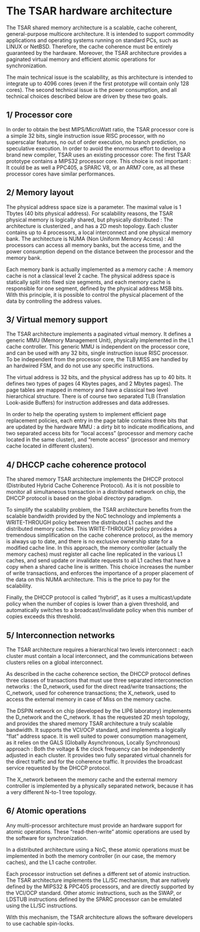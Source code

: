 # The TSAR hardware architecture

The TSAR shared memory architecture is a scalable, cache coherent,
    general-purpose multicore architecture. It is intended to support commodity
    applications and operating systems running on standard PCs, such as LINUX or
    NetBSD. Therefore, the cache coherence must be entirely guaranteed by the
    hardware. Moreover, the TSAR architecture provides a paginated virtual
    memory and efficient atomic operations for synchronization.

The main technical issue is the scalability, as this architecture is intended to
integrate up to 4096 cores (even if the first prototype will contain only 128
    cores). The second technical issue is the power consumption, and all
technical choices described below are driven by these two goals.

## 1/ Processor core

In order to obtain the best MIPS/MicroWatt ratio, the TSAR processor core is a
simple 32 bits, single instruction issue RISC processor, with no superscalar
features, no out of order execution, no branch prediction, no speculative
execution. In order to avoid the enormous effort to develop a brand new
compiler, TSAR uses an existing processor core: The first TSAR prototype
contains a MIPS32 processor core. This choice is not important : It could be as
well a PPC405, a SPARC V8, or an ARM7 core, as all these processor cores have
similar performances.

## 2/ Memory layout

The physical address space size is a parameter. The maximal value is 1 Tbytes
(40 bits physical address). For scalability reasons, the TSAR physical memory is
logically shared, but physically distributed : The architecture is clusterized ,
          and has a 2D mesh topology. Each cluster contains up to 4 processors,
          a local interconnect and one physical memory bank. The architecture is
          NUMA (Non Uniform Memory Access) : All processors can access all
                                             memory banks, but the access time,
                                             and the power consumption depend on
                                             the distance between the processor
                                             and the memory bank.

Each memory bank is actually implemented as a memory cache : A memory cache is
not a classical level 2 cache. The physical address space is statically split
into fixed size segments, and each memory cache is responsible for one segment,
     defined by the physical address MSB bits.  With this principle, it is
     possible to control the physical placement of the data by controlling the
     address values.

## 3/ Virtual memory support

The TSAR architecture implements a paginated virtual memory. It defines a
generic MMU (Memory Management Unit), physically implemented in the L1 cache
controller. This generic MMU is independent on the processor core, and can be
used with any 32 bits, single instruction issue RISC processor. To be
independent from the processor core, the TLB MISS are handled by an hardwired
FSM, and do not use any specific instructions.

The virtual address is 32 bits, and the physical address has up to 40 bits. It
defines two types of pages (4 Kbytes pages, and 2 Mbytes pages).  The page
tables are mapped in memory and have a classical two level hierarchical
structure. There is of course two separated TLB (Translation Look-aside Buffers)
  for instruction addresses and data addresses.

In order to help the operating system to implement efficient page replacement
policies, each entry in the page table contains three bits that are updated by
the hardware MMU : a dirty bit to indicate modifications, and two separated
access bits for “local access” (processor and memory cache located in the same
    cluster), and “remote access” (processor and memory cache located in
      different clusters).


## 4/ DHCCP cache coherence protocol

The shared memory TSAR architecture implements the DHCCP protocol (Distributed
    Hybrid Cache Coherence Protocol). As it is not possible to monitor all
simultaneous transaction in a distributed network on chip, the DHCCP protocol is
based on the global directory paradigm.

To simplify the scalability problem, the TSAR architecture benefits from the
scalable bandwidth provided by the NoC technology and implements a WRITE-THROUGH
policy between the distributed L1 caches and the distributed memory caches. This
WRITE-THROUGH policy provides a tremendous simplification on the cache coherence
protocol, as the memory is always up to date, and there is no exclusive
ownership state for a modified cache line. In this approach, the memory
controller (actually the memory caches) must register all cache line replicated
in the various L1 caches, and send update or invalidate requests to all L1
caches that have a copy when a shared cache line is written. This choice
increases the number of write transactions, and enforces the importance of a
proper placement of the data on this NUMA architecture.  This is the price to
pay for the scalability.

Finally, the DHCCP protocol is called “hybrid”, as it uses a multicast/update
policy when the number of copies is lower than a given threshold, and
automatically switches to a broadcast/invalidate policy when this number of
copies exceeds this threshold.

## 5/ Interconnection networks

The TSAR architecture requires a hierarchical two levels interconnect : each
cluster must contain a local interconnect, and the communications between
clusters relies on a global interconnect.

As described in the cache coherence section, the DHCCP protocol defines three
classes of transactions that must use three separated interconnection networks :
the D_network, used for the direct read/write transactions; the C_network, used
for coherence transactions; the X_network, used to access the external memory in
case of Miss on the memory cache.

The DSPIN network on chip (developed by the LIP6 laboratory) implements the
D_network and the C_network. It has the requested 2D mesh topology, and provides
the shared memory TSAR architecture a truly scalable bandwidth. It supports the
VCI/OCP standard, and implements a logically “flat” address space. It is well
suited to power consumption management, as it relies on the GALS (Globally
    Asynchronous, Locally Synchronous) approach : Both the voltage & the clock
frequency can be independently adjusted in each cluster. It provides two fully
separated virtual channels for the direct traffic and for the coherence traffic.
It provides the broadcast service requested by the DHCCP protocol.

The X_network between the memory cache and the external memory controller is
implemented by a physically separated network, because it has a very different
N-to-1 tree topology.

## 6/ Atomic operations

Any multi-processor architecture must provide an hardware support for atomic
operations. These “read-then-write” atomic operations are used by the software
for synchronization.

In a distributed architecture using a NoC, these atomic operations must be
implemented in both the memory controller (in our case, the memory caches), and
the L1 cache controller.

Each processor instruction set defines a different set of atomic instruction.
The TSAR architecture implements the LL/SC mechanism, that are natively defined
by the MIPS32 & PPC405 processors, and are directly supported by the VCI/OCP
standard. Other atomic instructions, such as the SWAP, or LDSTUB instructions
defined by the SPARC processor can be emulated using the LL/SC instructions.

With this mechanism, the TSAR architecture allows the software developers to use
cachable spin-locks. 

